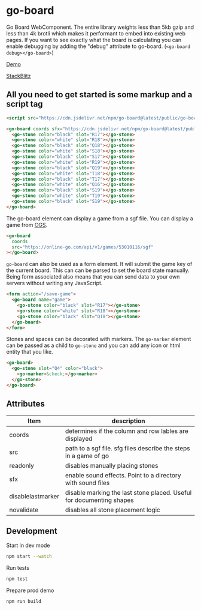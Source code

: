 # go-board

Go Board WebComponent. The entire library weights less than 5kb gzip and less than 4k brotli which makes it performant to embed into existing web pages. If you want to see exactly what the board is calculating you can enable debugging by adding the "debug" attribute to go-board. (`<go-board debug></go-board>`)

[Demo](https://go-viewer.web.app?coords&sfx)

[StackBlitz](https://stackblitz.com/edit/go-board-demo?file=index.html)

## All you need to get started is some markup and a script tag

```html
<script src="https://cdn.jsdelivr.net/npm/go-board@latest/public/go-board.min.js"></script>

<go-board coords sfx="https://cdn.jsdelivr.net/npm/go-board@latest/public/sfx">
  <go-stone color="black" slot="R17"></go-stone>
  <go-stone color="white" slot="R18"></go-stone>
  <go-stone color="black" slot="Q18"></go-stone>
  <go-stone color="white" slot="S18"></go-stone>
  <go-stone color="black" slot="S17"></go-stone>
  <go-stone color="white" slot="R19"></go-stone>
  <go-stone color="black" slot="Q19"></go-stone>
  <go-stone color="white" slot="T18"></go-stone>
  <go-stone color="black" slot="T17"></go-stone>
  <go-stone color="white" slot="Q16"></go-stone>
  <go-stone color="black" slot="S19"></go-stone>
  <go-stone color="white" slot="T19"></go-stone>
  <go-stone color="black" slot="S19"></go-stone>
</go-board>
```

The go-board element can display a game from a sgf file. You can display a game from [OGS](https://online-go.com).

```html
<go-board
  coords
  src="https://online-go.com/api/v1/games/53010116/sgf"
></go-board>
```

`go-board` can also be used as a form element. It will submit the game key of the current board. This can can be parsed to set the board state manually.
Being form associated also means that you can send data to your own servers without writing any JavaScript.

```html
<form action="/save-game">
  <go-board name="game">
    <go-stone color="black" slot="R17"></go-stone>
    <go-stone color="white" slot="R18"></go-stone>
    <go-stone color="black" slot="Q18"></go-stone>
  </go-board>
</form>
```

Stones and spaces can be decorated with markers. The `go-marker` element can be passed as a child to `go-stone` and you can add any icon or html entity that you like.

```html
<go-board>
  <go-stone slot="Q4" color="black">
    <go-marker>&check;</go-marker>
  </go-stone>
</go-board>
```

## Attributes

| Item              | description                                                          |
| ----------------- | -------------------------------------------------------------------- |
| coords            | determines if the column and row lables are displayed                |
| src               | path to a sgf file. sfg files describe the steps in a game of go     |
| readonly          | disables manually placing stones                                     |
| sfx               | enable sound effects. Point to a directory with sound files          |
| disablelastmarker | disable marking the last stone placed. Useful for documenting shapes |
| novalidate        | disables all stone placement logic                                   |

## Development

Start in dev mode

```sh
npm start --watch
```

Run tests

```sh
npm test
```

Prepare prod demo

```sh
npm run build
```

